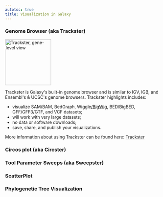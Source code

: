 ```yaml
---
autotoc: true
title: Visualization in Galaxy
---
```




### Genome Browser (aka Trackster)

<div class='right'><img src="/src/New%20Visualization%20Page/t1.png" alt="Trackster, gene-level view" height=150 /></div>

Trackster is Galaxy's built-in genome browser and is similar to IGV, IGB, and Ensembl's & UCSC's genome browsers. Trackster highlights includes:

* visualize SAM/BAM, BedGraph, Wiggle[/BigWig](/src/New%20Visualization%20Page/BigWig/index.md), BED/BigBED, GFF/GFF3/GTF, and VCF datasets;
* will work with very large datasets;
* no data or software downloads;
* save, share, and publish your visualizations.

More information about using Trackster can be found here: [Trackster](/src/Trackster/index.md)


### Circos plot (aka Circster)

### Tool Parameter Sweeps (aka Sweepster)

### ScatterPlot

### Phylogenetic Tree Visualization
